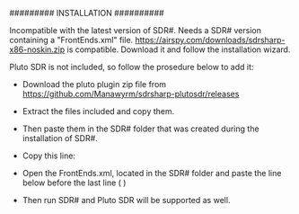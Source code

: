 ######### INSTALLATION ##########

Incompatible with the latest version of SDR#.
Needs a SDR# version containing a "FrontEnds.xml" file.
https://airspy.com/downloads/sdrsharp-x86-noskin.zip is compatible.
Download it and follow the installation wizard.

Pluto SDR is not included, so follow the prosedure below to add it:

- Download the pluto plugin zip file from https://github.com/Manawyrm/sdrsharp-plutosdr/releases

- Extract the files included and copy them.

- Then paste them in the SDR# folder that was created during the installation of SDR#.

- Copy this line: 
                 <add key="PlutoSDR" value="SDRSharp.PlutoSDR.PlutoSDRIO,SDRSharp.PlutoSDR" />
                 
- Open the FrontEnds.xml, located in the SDR# folder and paste the line below before the last line ( </frontendPlugins>)

- Then run SDR# and Pluto SDR will be supported as well.


